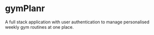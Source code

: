 # gymPlanr
A full stack application with user authentication to manage personalised weekly gym routines at one place.
